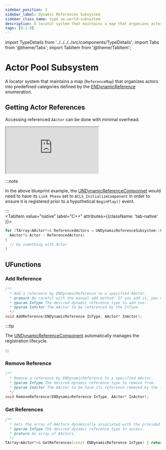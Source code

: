 ```yaml
---
sidebar_position: 3
sidebar_label: Dynamic References Subsystem
sidebar_class_name: type ue-world-subsystem
description: A locator system that maintains a map that organizes actors into predefined categories.
tags: [0.1.0]
---
```


import TypeDetails from '../../../../src/components/TypeDetails';
import Tabs from '@theme/Tabs';
import TabItem from '@theme/TabItem';

# Actor Pool Subsystem

<TypeDetails icon="ue-world-subsystem" base="UTickableWorldSubsystem" type="UNDynamicReferencesSubsystem" typeExtra="" headerFile="NexusDynamicReferences/Public/NDynamicReferencesSubsystem.h" />

A locator system that maintains a map (`ReferenceMap`) that organizes actors into predefined categories defined by the [ENDynamicReference](dynamic-reference.md) enumeration.

## Getting Actor References

Accessing referenced `AActor` can be done with minimal overhead.

<Tabs>
  <TabItem value="blueprint" label="Blueprint" default attributes={{className: 'tab-blueprint' }}>
    <iframe src="https://blueprintue.com/render/mtm1wms1/" allowfullscreen="yes" scrolling="no" class="blueprintue" style={{ height : '400px' }}></iframe>

:::note

In the above blueprint example, the [UNDynamicReferenceComponnet](dynamic-reference-component.md) would need to have its `Link Phase` set to `ACLS_InitializeComponent` in order to ensure it is registered prior to a hypothetical `BeginPlay()` event.

:::  
  </TabItem>
  <TabItem value="native" label="C++" attributes={{className: 'tab-native' }}>
```cpp title="Getting Dynamic References"
for (TArray<AActor*>& ReferencedActors = UNDynamicReferenceSubsystem::Get(GetWorld())->GetReferences(ENDynamicReference::NDR_Item_L);
  AActor*& Actor : ReferencedActors)
{
  // Do something with Actor
}
```    
  </TabItem>
</Tabs>

## UFunctions

### Add Reference

```cpp
/**
  * Add a reference by ENDynamicReference to a specified AActor.
  * @remark Be careful with the manual add method. If you add it, you must remove it!
  * @param InType The desired dynamic reference type to add too.
  * @param InActor The AActor to be referenced by the InType.
  */
void AddReference(ENDynamicReference InType, AActor* InActor);
```

:::tip

The [UNDynamicReferenceComponent](dynamic-reference-component.md) automatically manages the registration lifecycle.

:::

### Remove Reference
```cpp
/**
  * Remove a reference by ENDynamicReference to a specified AActor.
  * @param InType The desired dynamic reference type to remove from.
  * @param InActor The AActor to be have its reference removed by the InType.
  */
void RemoveReference(ENDynamicReference InType, AActor* InActor);
```

### Get References

```cpp
/**
  * Gets the array of AActors dynamically associated with the provided type.
  * @param InType The desired dynamic reference type to access.
  * @return An array of AActors. 
  */
TArray<AActor*>& GetReferences(const ENDynamicReference InType) { return ReferenceMap[InType]; }
```

